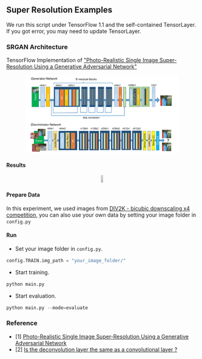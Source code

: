 ## Super Resolution Examples

We run this script under TensorFlow 1.1 and the self-contained TensorLayer. If you got error, you may need to update TensorLayer.


### SRGAN Architecture

TensorFlow Implementation of ["Photo-Realistic Single Image Super-Resolution Using a Generative Adversarial Network"](https://arxiv.org/abs/1609.04802)

<a href="http://tensorlayer.readthedocs.io">
<div align="center">
	<img src="img/model.jpeg" width="80%" height="10%"/>
</div>
</a>


#### Results
<a href="http://tensorlayer.readthedocs.io">
<div align="center">
	<img src="img/SRGAN_Result.pdf" width="10%" height="10%"/>
</div>
</a>

#### Prepare Data
In this experiment, we used images from [DIV2K - bicubic downscaling x4 competition](http://www.vision.ee.ethz.ch/ntire17/), you can also use your own data by setting your image folder in `config.py`

#### Run
- Set your image folder in `config.py`.

```python
config.TRAIN.img_path = "your_image_folder/"
```

- Start training.

```python
python main.py
```

- Start evaluation.

```python
python main.py --mode=evaluate
```


### Reference
* [1] [Photo-Realistic Single Image Super-Resolution Using a Generative Adversarial Network](https://arxiv.org/abs/1609.04802)
* [2] [Is the deconvolution layer the same as a convolutional layer ?](https://arxiv.org/abs/1609.07009)

